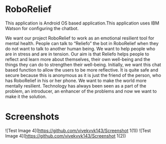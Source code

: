 # RoboRelief

This application is Android OS based application.This application uses IBM Watson for configuring the chatbot.

We want our project RoboRelief to work as an emotional resilient tool for mental health. People can talk 
to “Reliefo” the bot in RoboRelief when they do not want to talk to another human being. We want to 
help people who are in stress and are in tension. Our aim is that Reliefo helps people to reflect and learn 
more about themselves, their own well-being and the things they can do to strengthen their well-being. 
Initially, we want this chat based function to allow the users to be more reflective. It is quite safe and 
secure because this is anonymous as it is just the friend of the person, who has RoboRelief in his or her 
 phone. We want to make the world more mentally resilient. Technology has always been seen as a part 
of the problem, an introducer, an enhancer of the problems and now we want to make it the solution. 

# Screenshots

![Test Image 4](https://github.com/vivekvvk143/Screenshot 1(1))
![Test Image 4](https://github.com/vivekvvk143/Screenshot 1(2))
 
